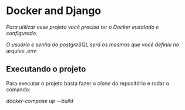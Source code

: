 # Docker and Django

_Para utilizar esse projeto você precisa ter o Docker instalado e configurado._

_O usuário e senha do postgreSQL será os mesmos que você definiu no arquivo .env_

## Executando o projeto

Para executar o projeto basta fazer o _clone_ do repositório e rodar o comando:

*docker-compose up --build*